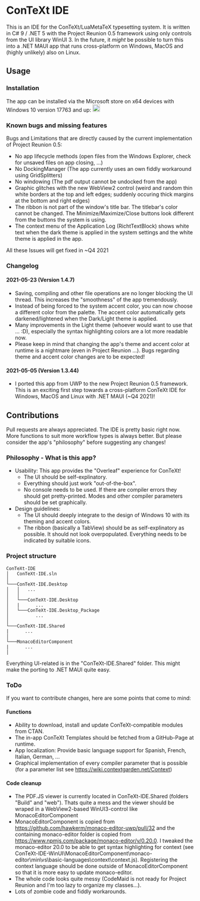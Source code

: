 # ConTeXt IDE
This is an IDE for the ConTeXt/LuaMetaTeX typesetting system. It is written in C# 9 / .NET 5 with the Project Reunion 0.5 framework using only controls from the UI library WinUI 3. In the future, it *might* be possible to turn this into a .NET MAUI app that runs cross-platform on Windows, MacOS and (highly unlikely) also on Linux.

## Usage

### Installation
The app can be installed via the Microsoft store on x64 devices with Windows 10 version 17763 and up: <a href='https://www.microsoft.com/store/apps/9NN9Q389TTJR?cid=storebadge&ocid=badge'><img src='https://developer.microsoft.com/store/badges/images/English_get_L.png' alt='English badge' height=20 /></a>

### Known bugs and missing features
Bugs and Limitations that are directly caused by the current implementation of Project Reunion 0.5:
- No app lifecycle methods (open files from the Windows Explorer, check for unsaved files on app closing, ...)
- No DockingManager (The app currently uses an own fiddly workaround using GridSplitters)
- No windowing (The pdf output cannot be undocked from the app)
- Graphic glitches with the new WebView2 control (weird and random thin white borders at the top and left edges; suddenly occuring thick margins at the bottom and right edges)
- The ribbon is not part of the window's title bar. The titlebar's color cannot be changed. The Minimize/Maximize/Close buttons look different from the buttons the system is using.
- The context menu of the Application Log (RichtTextBlock) shows white text when the dark theme is applied in the system settings and the white theme is applied in the app.

All these Issues will get fixed in ~Q4 2021

### Changelog
#### 2021-05-23 (Version 1.4.7)
- Saving, compiling and other file operations are no longer blocking the UI thread. This increases the "smoothness" of the app tremendously.
- Instead of being forced to the system accent color, you can now choose a different color from the palette. The accent color automatically gets darkened/lightened when the Dark/Light theme is applied. 
- Many improvements in the Light theme (whoever would want to use that ... :D), especially the syntax highlighting colors are a lot more readable now.
- Please keep in mind that changing the app's theme and accent color at runtime is a nightmare (even in Project Reunion ...). Bugs regarding theme and accent color changes are to be expected!

#### 2021-05-05 (Version 1.3.44)
- I ported this app from UWP to the new Project Reunion 0.5 framework. This is an exciting first step towards a cross-platform ConTeXt IDE for Windows, MacOS and Linux with .NET MAUI (~Q4 2021)!

## Contributions
Pull requests are always appreciated. The IDE is pretty basic right now. More functions to suit more workflow types is always better. But please consider the app's "philosophy" before suggesting any changes!

### Philosophy - What is this app?
- Usability: This app provides the "Overleaf" experience for ConTeXt!
   - The UI should be self-explinatory.
   - Everything should just work "out-of-the-box".
   - No console needs to be used. If there are compiler errors they should get pretty-printed. Modes and other compiler parameters should be set graphically.
- Design guidelines: 
   - The UI should deeply integrate to the design of Windows 10 with its theming and accent colors.
   - The ribbon (basically a TabView) should be as self-explinatory as possible. It should not look overpopulated. Everything needs to be indicated by suitable icons.

### Project structure
```
ConTeXt-IDE
│   ConTeXt-IDE.sln  
│
└───ConTeXt-IDE.Desktop
│   │   ...
│   │
│   └───ConTeXt-IDE.Desktop
│   |      ...
│   └───ConTeXt-IDE.Desktop_Package
│          ...
│   
└───ConTeXt-IDE.Shared
|      ...
│   
└───MonacoEditorComponent
|      ...
│   
```
Everything UI-related is in the "ConTeXt-IDE.Shared" folder. This might make the porting to .NET MAUI quite easy. 

### ToDo
If you want to contribute changes, here are some points that come to mind:

#### Functions
- Ability to download, install and update ConTeXt-compatible modules from CTAN.
- The in-app ConTeXt Templates should be fetched from a GitHub-Page at runtime.
- App localization: Provide basic language support for Spanish, French, Italian, German, ...
- Graphical implementation of every compiler parameter that is possible (for a parameter list see https://wiki.contextgarden.net/Context)

#### Code cleanup
- The PDF.JS viewer is currently located in ConTeXt-IDE.Shared (folders "Build" and "web"). Thats quite a mess and the viewer should be wraped in a WebView2-based WinUI3-control like MonacoEditorComponent
- MonacoEditorComponent is copied from https://github.com/hawkerm/monaco-editor-uwp/pull/32 and the containing monaco-editor folder is copied from https://www.npmjs.com/package/monaco-editor/v/0.20.0. I tweaked the monaco-editor 20.0 to be able to get syntax highlighting for context (see ConTeXt-IDE-WinUI\MonacoEditorComponent\monaco-editor\min\vs\basic-languages\context\context.js). Registering the context language should be done outside of MonacoEditorComponent so that it is more easy to update monaco-editor.
- The whole code looks quite messy (CodeMaid is not ready for Project Reunion and I'm too lazy to organize my classes...).
- Lots of zombie code and fiddly workarounds.
